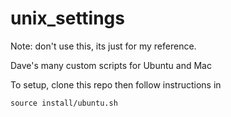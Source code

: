 unix_settings
=============


Note: don't use this, its just for my reference.

Dave's many custom scripts for Ubuntu and Mac

To setup, clone this repo then follow instructions in

    source install/ubuntu.sh
